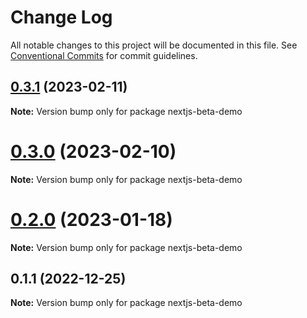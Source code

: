 # Change Log

All notable changes to this project will be documented in this file.
See [Conventional Commits](https://conventionalcommits.org) for commit guidelines.

## [0.3.1](https://github.com/matteobruni/tsparticles/compare/nextjs-beta-demo@0.3.0...nextjs-beta-demo@0.3.1) (2023-02-11)

**Note:** Version bump only for package nextjs-beta-demo

# [0.3.0](https://github.com/matteobruni/tsparticles/compare/nextjs-beta-demo@0.2.0...nextjs-beta-demo@0.3.0) (2023-02-10)

**Note:** Version bump only for package nextjs-beta-demo

# [0.2.0](https://github.com/matteobruni/tsparticles/compare/nextjs-beta-demo@0.1.1...nextjs-beta-demo@0.2.0) (2023-01-18)

**Note:** Version bump only for package nextjs-beta-demo

## 0.1.1 (2022-12-25)

**Note:** Version bump only for package nextjs-beta-demo
